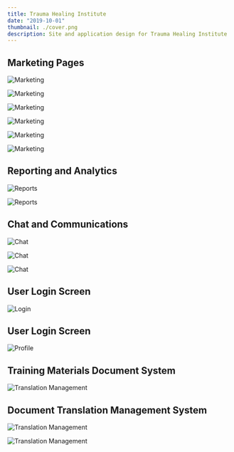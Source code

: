 ```yaml
---
title: Trauma Healing Institute
date: "2019-10-01"
thumbnail: ./cover.png
description: Site and application design for Trauma Healing Institute
---
```


## Marketing Pages

<div class="kg-card kg-image-card kg-width-full">

![Marketing](./1marketing--1.png)

</div>

<div class="kg-card kg-image-card kg-width-full">

![Marketing](./1marketing--2.png)

</div>

<div class="kg-card kg-image-card kg-width-full">

![Marketing](./1marketing--3.png)

</div>

<div class="kg-card kg-image-card kg-width-full">

![Marketing](./1marketing--4.png)

</div>

<div class="kg-card kg-image-card kg-width-full">

![Marketing](./1marketing--5.png)

</div>

<div class="kg-card kg-image-card kg-width-full">

![Marketing](./1marketing--6.png)

</div>

## Reporting and Analytics

<div class="kg-card kg-image-card kg-width-full">

![Reports](./2reports-1.png)

</div>

<div class="kg-card kg-image-card kg-width-full">

![Reports](./2reports-2.png)

</div>

## Chat and Communications

<div class="kg-card kg-image-card kg-width-full">

![Chat](./3chat-1.png)

</div>
<div class="kg-card kg-image-card kg-width-full">

![Chat](./3chat-2.png)

</div>
<div class="kg-card kg-image-card kg-width-full">

![Chat](./3chat-3.png)

</div>

## User Login Screen

<div class="kg-card kg-image-card kg-width-full">

![Login](./4login-1.png)

</div>

## User Login Screen

<div class="kg-card kg-image-card kg-width-full">

![Profile](./5-profile.png)

</div>

## Training Materials Document System

<div class="kg-card kg-image-card kg-width-full">

![Translation Management](./6trainingmaterials-2.png)

</div>

## Document Translation Management System

<div class="kg-card kg-image-card kg-width-full">

![Translation Management](./7translation-1.png)

</div>

<div class="kg-card kg-image-card kg-width-full">

![Translation Management](./7translation-2.png)

</div>
